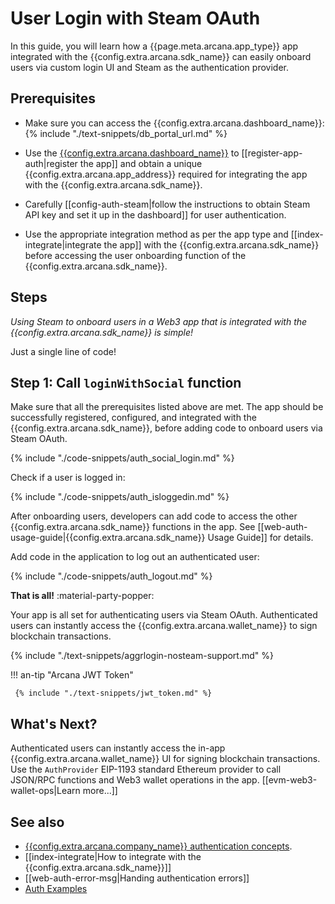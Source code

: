 # User Login with Steam OAuth

In this guide, you will learn how a {{page.meta.arcana.app_type}} app integrated with the {{config.extra.arcana.sdk_name}} can easily onboard users via custom login UI and Steam as the authentication provider.

## Prerequisites

* Make sure you can access the {{config.extra.arcana.dashboard_name}}: {% include "./text-snippets/db_portal_url.md" %}

* Use the [{{config.extra.arcana.dashboard_name}}]({{page.meta.arcana.root_rel_path}}/concepts/dashboard.md) to [[register-app-auth|register the app]] and obtain a unique {{config.extra.arcana.app_address}} required for integrating the app with the {{config.extra.arcana.sdk_name}}.

* Carefully [[config-auth-steam|follow the instructions to obtain Steam API key and set it up in the dashboard]] for user authentication.
  
* Use the appropriate integration method as per the app type and [[index-integrate|integrate the app]] with the {{config.extra.arcana.sdk_name}} before accessing the user onboarding function of the {{config.extra.arcana.sdk_name}}.
    
## Steps

*Using Steam to onboard users in a Web3 app that is integrated with the {{config.extra.arcana.sdk_name}} is simple!*

Just a single line of code!

## Step 1: Call `loginWithSocial` function

Make sure that all the prerequisites listed above are met. The app should be successfully registered, configured, and integrated with the {{config.extra.arcana.sdk_name}}, before adding code to onboard users via Steam OAuth.

{% include "./code-snippets/auth_social_login.md" %}

Check if a user is logged in:

{% include "./code-snippets/auth_isloggedin.md" %}

After onboarding users, developers can add code to access the other {{config.extra.arcana.sdk_name}} functions in the app. See [[web-auth-usage-guide|{{config.extra.arcana.sdk_name}} Usage Guide]] for details.

Add code in the application to log out an authenticated user:

{% include "./code-snippets/auth_logout.md" %}

**That is all!**  :material-party-popper:

Your app is all set for authenticating users via Steam OAuth. Authenticated users can instantly access the {{config.extra.arcana.wallet_name}} to sign blockchain transactions.

{% include "./text-snippets/aggrlogin-nosteam-support.md" %}

!!! an-tip "Arcana JWT Token"

     {% include "./text-snippets/jwt_token.md" %}
     
## What's Next?

Authenticated users can instantly access the in-app {{config.extra.arcana.wallet_name}} UI for signing blockchain transactions. Use the `AuthProvider` EIP-1193 standard Ethereum provider to call JSON/RPC functions and Web3 wallet operations in the app. [[evm-web3-wallet-ops|Learn more...]]

## See also

* [{{config.extra.arcana.company_name}} authentication concepts]({{page.meta.arcana.root_rel_path}}/concepts/authtype/arcanaauth.md).
* [[index-integrate|How to integrate with the {{config.extra.arcana.sdk_name}}]]
* [[web-auth-error-msg|Handing authentication errors]]
* [Auth Examples](https://github.com/arcana-network/auth-examples)
